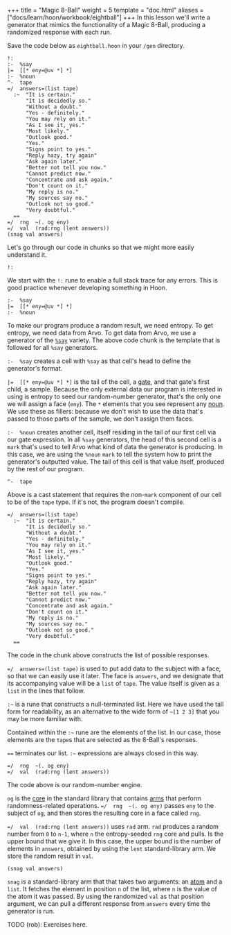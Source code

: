 +++
title = "Magic 8-Ball"
weight = 5
template = "doc.html"
aliases = ["docs/learn/hoon/workbook/eightball"]
+++
In this lesson we'll write a generator that mimics the functionality of a
Magic 8-Ball, producing a randomized response with each run.

Save the code below as `eightball.hoon` in your `/gen` directory.

```hoon
!:
:-  %say
|=  [[* eny=@uv *] *]
:-  %noun
^-  tape
=/  answers=(list tape)
  :~  "It is certain."
      "It is decidedly so."
      "Without a doubt."
      "Yes - definitely."
      "You may rely on it."
      "As I see it, yes."
      "Most likely."
      "Outlook good."
      "Yes."
      "Signs point to yes."
      "Reply hazy, try again"
      "Ask again later."
      "Better not tell you now."
      "Cannot predict now."
      "Concentrate and ask again."
      "Don't count on it."
      "My reply is no."
      "My sources say no."
      "Outlook not so good."
      "Very doubtful."
  ==
=/  rng  ~(. og eny)
=/  val  (rad:rng (lent answers))
(snag val answers)
```

Let's go through our code in chunks so that we might more easily understand it.

```hoon
!:
```

We start with the `!:` rune to enable a full stack trace for any errors. This
is good practice whenever developing something in Hoon.


```hoon
:-  %say
|=  [[* eny=@uv *] *]
:-  %noun
```

To make our program produce a random result, we need entropy. To get entropy,
we need data from Arvo. To get data from Arvo, we use a generator of the
[`%say`](@/docs/tutorials/hoon/hoon-school/generators.md) variety. The above code chunk is
the template that is followed for all `%say` generators.

`:-  %say` creates a cell with `%say` as that cell's head to define
the generator's format.

`|=  [[* eny=@uv *] *]` is the tail of the cell, a [gate](/docs/glossary/gate/), and that gate's first
child, a sample. Because the only external data our program is interested in
using is entropy to seed our random-number generator, that's the only one we
will assign a face (`eny`). The `*` elements that you see represent any [noun](/docs/glossary/noun/). We
use these as fillers: because we don't wish to use the data that's passed to
those parts of the sample, we don't assign them faces.

`:-  %noun` creates another cell, itself residing in the tail of our first cell
via our gate expression. In all `%say` generators, the head of this second cell
is a `mark` that's used to tell Arvo what kind of data the generator is
producing. In this case, we are using the `%noun` `mark` to tell the system how
to print the generator's outputted value. The tail of this cell is that value
itself, produced by the rest of our program.

```hoon
^-  tape
```

Above is a cast statement that requires the non-`mark` component of our cell to
be of the `tape` type. If it's not, the program doesn't compile.

```hoon
=/  answers=(list tape)
  :~  "It is certain."
      "It is decidedly so."
      "Without a doubt."
      "Yes - definitely."
      "You may rely on it."
      "As I see it, yes."
      "Most likely."
      "Outlook good."
      "Yes."
      "Signs point to yes."
      "Reply hazy, try again"
      "Ask again later."
      "Better not tell you now."
      "Cannot predict now."
      "Concentrate and ask again."
      "Don't count on it."
      "My reply is no."
      "My sources say no."
      "Outlook not so good."
      "Very doubtful."
  ==
```

The code in the chunk above constructs the list of possible responses.

`=/  answers=(list tape)` is used to put add data to the subject with a face,
so that we can easily use it later. The face is `answers`, and we designate that
its accompanying value will be a `list` of `tape`. The value itself is given
as a `list` in the lines that follow.

`:~` is a rune that constructs a null-terminated list. Here we have used the
tall form for readability, as an alternative to the wide form of `~[1 2 3]` that
you may be more familiar with.

Contained within the `:~` rune are the elements of the list. In our case, those
elements are the `tape`s that are selected as the 8-Ball's responses.

`==` terminates our list. `:~` expressions are always closed in this way.

```hoon
=/  rng  ~(. og eny)
=/  val  (rad:rng (lent answers))
```

The code above is our random-number engine.

`og` is the [core](/docs/glossary/core/) in the standard library that contains [arms](/docs/glossary/arm/) that perform
randomness-related operations. `=/  rng  ~(. og eny)` passes `eny` to the
subject of `og`, and then stores the resulting core in a face called `rng`.

`=/  val  (rad:rng (lent answers))` uses `rad` arm. `rad` produces a random
number from `0` to `n-1`, where `n` the entropy-seeded `rng` core and pulls.
Is the upper bound that we give it. In this case, the upper bound is the number
of elements in `answers`, obtained by using the `lent` standard-library arm. We
store the random result in `val`.

```hoon
(snag val answers)
```

`snag` is a standard-library arm that that takes two arguments: an [atom](/docs/glossary/atom/) and
a `list`. It fetches the element in position `n` of the list, where `n` is the
value of the atom it was passed. By using the randomized `val` as that position
argument, we can pull a different response from `answers` every time the
generator is run.

TODO (rob): Exercises here.

